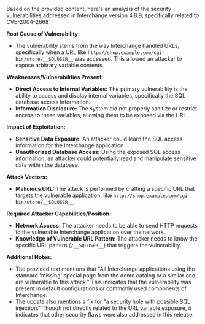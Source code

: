 Based on the provided content, here's an analysis of the security vulnerabilities addressed in Interchange version 4.8.9, specifically related to CVE-2004-2668:

**Root Cause of Vulnerability:**

*   The vulnerability stems from the way Interchange handled URLs, specifically when a URL like `http://shop.example.com/cgi-bin/store/__SQLUSER__` was accessed. This allowed an attacker to expose arbitrary variable contents.

**Weaknesses/Vulnerabilities Present:**

*   **Direct Access to Internal Variables:** The primary vulnerability is the ability to access and display internal variables, specifically the SQL database access information.
*   **Information Disclosure:** The system did not properly sanitize or restrict access to these variables, allowing them to be exposed via the URL.

**Impact of Exploitation:**

*   **Sensitive Data Exposure:** An attacker could learn the SQL access information for the Interchange application.
*   **Unauthorized Database Access:** Using the exposed SQL access information, an attacker could potentially read and manipulate sensitive data within the database.

**Attack Vectors:**

*   **Malicious URL:** The attack is performed by crafting a specific URL that targets the vulnerable application, like `http://shop.example.com/cgi-bin/store/__SQLUSER__`.

**Required Attacker Capabilities/Position:**

*   **Network Access:** The attacker needs to be able to send HTTP requests to the vulnerable Interchange application over the network.
*   **Knowledge of Vulnerable URL Pattern:**  The attacker needs to know the specific URL pattern (`/__SQLUSER__`) that triggers the vulnerability.

**Additional Notes:**

*   The provided text mentions that "All Interchange applications using the standard 'missing' special page from the demo catalog or a similar one are vulnerable to this attack." This indicates that the vulnerability was present in default configurations or commonly used components of Interchange.
*   The update also mentions a fix for "a security hole with possible SQL injection." Though not directly related to the URL variable exposure, it indicates that other security flaws were also addressed in this release.